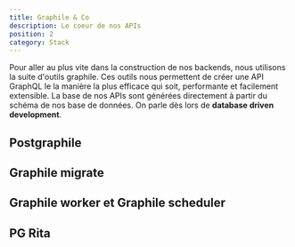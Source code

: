 ```yaml
---
title: Graphile & Co
description: Le coeur de nos APIs
position: 2
category: Stack
---
```


Pour aller au plus vite dans la construction de nos backends, nous utilisons la suite d'outils graphile. Ces outils nous permettent de créer une API GraphQL le la manière la plus efficace qui soit, performante et facilement extensible. La base de nos APIs sont générées directement à partir du schéma de nos base de données. On parle dès lors de **database driven development**.

## Postgraphile

## Graphile migrate

## Graphile worker et Graphile scheduler

## PG Rita
